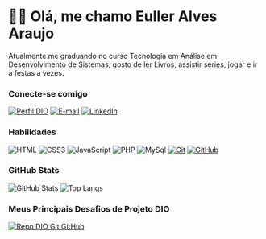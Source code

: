 # 👋🏻 Olá, me chamo Euller Alves Araujo

Atualmente me graduando no curso Tecnologia em Análise em Desenvolvimento de Sistemas, gosto de ler Livros, assistir séries, jogar e ir a festas a vezes.

### Conecte-se comigo

[![Perfil DIO](https://img.shields.io/badge/-Meu%20Perfil%20na%20DIO-6d25e8?style=for-the-badge)](https://www.dio.me/users/euller67)
[![E-mail](https://img.shields.io/badge/-Email-000?style=for-the-badge&logo=microsoft-outlook&logoColor=007BFF)](mailto:euller67@gmail.com)
[![LinkedIn](https://img.shields.io/badge/-LinkedIn-000?style=for-the-badge&logo=linkedin&logoColor=30A3DC)](linkedin.com/in/euller-araujo-1a89a517b)

### Habilidades

![HTML](https://img.shields.io/badge/HTML-000?style=for-the-badge&logo=html5&logoColor=30A3DC)
![CSS3](https://img.shields.io/badge/CSS3-000?style=for-the-badge&logo=css3&logoColor=E94D5F)
![JavaScript](https://img.shields.io/badge/JavaScript-000?style=for-the-badge&logo=javascript&logoColor=F0DB4F)
![PHP](https://img.shields.io/badge/PHP-black?style=for-the-badge&logo=php)
![MySql](https://img.shields.io/badge/MySQL-black?style=for-the-badge&logo=mysql)
[![Git](https://img.shields.io/badge/Git-000?style=for-the-badge&logo=git&logoColor=E94D5F)](https://git-scm.com/doc)
[![GitHub](https://img.shields.io/badge/GitHub-000?style=for-the-badge&logo=github&logoColor=30A3DC)](https://docs.github.com/)

### GitHub Stats

![GitHub Stats](https://github-readme-stats.vercel.app/api?username=Earaujo29&theme=transparent&bg_color=000&border_color=DAA520&show_icons=true&icon_color=DAA520&title_color=D2691E&text_color=FFF)
![Top Langs](https://github-readme-stats-git-masterrstaa-rickstaa.vercel.app/api/top-langs/?username=Earaujo29&layout=compact&bg_color=000&border_color=fff&title_color=D2691E&text_color=FFF)

### Meus Principais Desafios de Projeto DIO

[![Repo DIO Git GitHub](https://github-readme-stats.vercel.app/api/pin/?username=elidianaandrade&repo=dio-lab-open-source&bg_color=000&border_color=DAA520&show_icons=true&icon_color=DAA520&title_color=DAA520&text_color=FFF)](https://github.com/elidianaandrade/dio-lab-open-source)